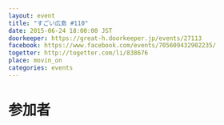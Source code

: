 ```yaml
---
layout: event
title: "すごい広島 #110"
date: 2015-06-24 18:00:00 JST
doorkeeper: https://great-h.doorkeeper.jp/events/27113
facebook: https://www.facebook.com/events/705609432902235/
togetter: http://togetter.com/li/838676
place: movin_on
categories: events
---
```


# 参加者

